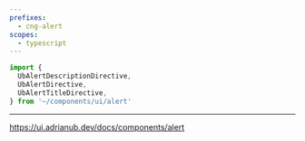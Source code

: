 ```yaml
---
prefixes:
  - cng-alert
scopes:
  - typescript
---
```


```ts
import {
  UbAlertDescriptionDirective,
  UbAlertDirective,
  UbAlertTitleDirective,
} from '~/components/ui/alert'
```

---

https://ui.adrianub.dev/docs/components/alert
